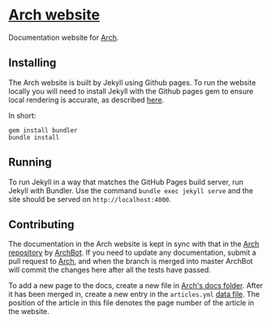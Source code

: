 # [Arch website](http://arch-js.github.io)

Documentation website for [Arch](http://arch-js.github.io).

## Installing
The Arch website is built by Jekyll using Github pages. To run the website locally you will need to install Jekyll with the Github pages gem to ensure local rendering is accurate, as described [here](https://help.github.com/articles/using-jekyll-with-pages/).

In short:
```
gem install bundler
bundle install
```

## Running
To run Jekyll in a way that matches the GitHub Pages build server, run Jekyll with Bundler. Use the command `bundle exec jekyll serve` and the site should be served on `http://localhost:4000`.

## Contributing
The documentation in the Arch website is kept in sync with that in the [Arch repository](http://arch-js.github.io) by [ArchBot](https://github.com/archbot). If you need to update any documentation, submit a pull request to [Arch](http://arch-js.github.io), and when the branch is merged into master ArchBot will commit the changes here after all the tests have passed.

To add a new page to the docs, create a new file in [Arch's docs folder](https://github.com/arch-js/arch/tree/master/docs). After it has been merged in, create a new entry in the `articles.yml` [data file](https://github.com/arch-js/arch-js.github.io/tree/master/_data). The position of the article in this file denotes the page number of the article in the website.
